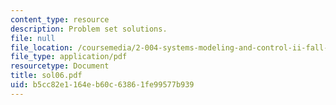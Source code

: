 ```yaml
---
content_type: resource
description: Problem set solutions.
file: null
file_location: /coursemedia/2-004-systems-modeling-and-control-ii-fall-2007/b5cc82e1164eb60c63861fe99577b939_sol06.pdf
file_type: application/pdf
resourcetype: Document
title: sol06.pdf
uid: b5cc82e1-164e-b60c-6386-1fe99577b939
---
```

